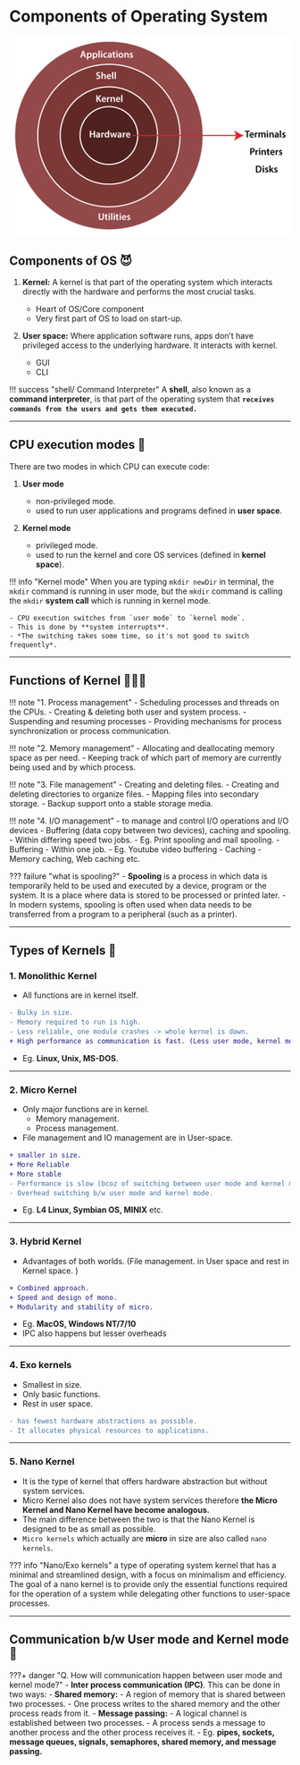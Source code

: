 # Components of Operating System

![linux architecture](../../../images/os/architecture-of-linux.png)

## Components of OS 😈

1. **Kernel:** A kernel is that part of the operating system which interacts directly with
the hardware and performs the most crucial tasks.
    - Heart of OS/Core component
    - Very first part of OS to load on start-up.

2. **User space:** Where application software runs, apps don’t have privileged access to the
underlying hardware. It interacts with kernel.
    - GUI
    - CLI

!!! success "shell/ Command Interpreter"
    A **shell**, also known as a **command interpreter**, is that part of the operating system that **`receives commands from the users and gets them executed.`**

---

## CPU execution modes 🚦

There are two modes in which CPU can execute code:

1. **User mode**
    - non-privileged mode.
    - used to run user applications and programs defined in **user space**.

2. **Kernel mode**
    - privileged mode.
    - used to run the kernel and core OS services (defined in **kernel space**).

!!! info "Kernel mode"
    When you are typing `mkdir newDir` in terminal, the `mkdir` command is running in user mode, but the `mkdir` command is calling the `mkdir` **system call** which is running in kernel mode.

    - CPU execution switches from `user mode` to `kernel mode`.
    - This is done by **system interrupts**.
    - *The switching takes some time, so it's not good to switch frequently*.
---

## Functions of Kernel 👮🏻‍♂️

!!! note "1. Process management"
    - Scheduling processes and threads on the CPUs.
    - Creating & deleting both user and system process.
    - Suspending and resuming processes
    - Providing mechanisms for process synchronization or process communication.

!!! note "2. Memory management"
    - Allocating and deallocating memory space as per need.
    - Keeping track of which part of memory are currently being used and by which process.

!!! note "3. File management"
    - Creating and deleting files.
    - Creating and deleting directories to organize files.
    - Mapping files into secondary storage.
    - Backup support onto a stable storage media.

!!! note "4. I/O management"
    - to manage and control I/O operations and I/O devices
    - Buffering (data copy between two devices), caching and spooling.
        - Within differing speed two jobs.
        - Eg. Print spooling and mail spooling.
    - Buffering
        - Within one job.
        - Eg. Youtube video buffering
    - Caching
        - Memory caching, Web caching etc.

??? failure "what is spooling?"
    - **Spooling** is a process in which data is temporarily held to be used and executed by a device, program or the system. It is a place where data is stored to be processed or printed later.
    - In modern systems, spooling is often used when data needs to be transferred from a program to a peripheral (such as a printer).

---

## Types of Kernels 🤖

### **1. Monolithic Kernel**
- All functions are in kernel itself.
```diff
- Bulky in size.
- Memory required to run is high.
- Less reliable, one module crashes -> whole kernel is down.
+ High performance as communication is fast. (Less user mode, kernel mode overheads)
```
- Eg. **Linux, Unix, MS-DOS**.

---

### **2. Micro Kernel**
- Only major functions are in kernel.
    - Memory management.
    - Process management.
- File management and IO management are in User-space.
```diff
+ smaller in size.
+ More Reliable
+ More stable
- Performance is slow (bcoz of switching between user mode and kernel mode)
- Overhead switching b/w user mode and kernel mode.
```
- Eg. **L4 Linux, Symbian OS, MINIX** etc.

---

### **3. Hybrid Kernel**

- Advantages of both worlds. (File management. in User space and rest in Kernel space. )
```diff
+ Combined approach.
+ Speed and design of mono.
+ Modularity and stability of micro.
```
- Eg. **MacOS, Windows NT/7/10**
- IPC also happens but lesser overheads

---

### **4. Exo kernels**
- Smallest in size.
- Only basic functions.
- Rest in user space.
```diff
- has fewest hardware abstractions as possible.
- It allocates physical resources to applications.
```
---

### **5. Nano Kernel**
- It is the type of kernel that offers hardware abstraction but without system services.
- Micro Kernel also does not have system services therefore **the Micro Kernel and Nano Kernel have become analogous.**
- The main difference between the two is that the Nano Kernel is designed to be as small as possible.
- `Micro kernels` which actually are **micro** in size are also called `nano kernels`.

??? info "Nano/Exo kernels"
    a type of operating system kernel that has a minimal and streamlined design, with a focus on minimalism and efficiency. The goal of a nano kernel is to provide only the essential functions required for the operation of a system while delegating other functions to user-space processes.

---

## Communication b/w User mode and Kernel mode 📡
???+ danger "Q. How will communication happen between user mode and kernel mode?"
    -   **Inter process communication (IPC)**. This can be done in two ways:
        - **Shared memory:** 
            - A region of memory that is shared between two processes.
            - One process writes to the shared memory and the other process reads from it.
        - **Message passing:** 
            - A logical channel is established between two processes.
            - A process sends a message to another process and the other process receives it.
            - Eg. **pipes, sockets, message queues, signals, semaphores, shared memory, and message passing.**
